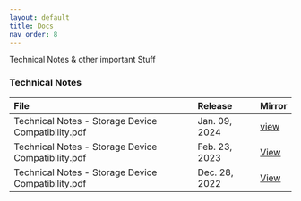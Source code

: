 ```yaml
---
layout: default
title: Docs
nav_order: 8
---
```


Technical Notes & other important Stuff

### Technical Notes

File|Release|Mirror
:--|:--|:--  
Technical Notes - Storage Device Compatibility.pdf|Jan. 09, 2024|[view](tsd_notes_storage_device_jan_09_2024.pdf)
Technical Notes - Storage Device Compatibility.pdf|Feb. 23, 2023|[View](tsd_notes_storage_device_feb_23_2023.pdf)
Technical Notes - Storage Device Compatibility.pdf|Dec. 28, 2022|[View](tsd_notes_storage_device_dec_28_2022.pdf)